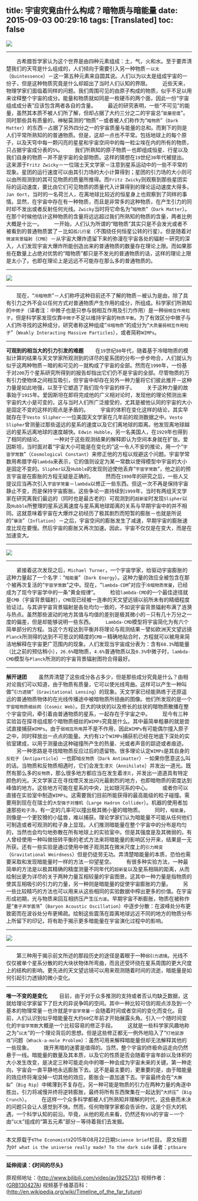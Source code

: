 title: 宇宙究竟由什么构成？暗物质与暗能量
date: 2015-09-03 00:29:16
tags: [Translated]
toc: false
---

 <!--在我们科学之谜的第三期，我们来探索一下到底是什么构成了我们迄今95%的宇宙。-->
 ![](/img/宇宙究竟由什么构成？暗物质与暗能量/1.jpg)
 
 ---
 
 　　古希腊哲学家认为这个世界是由四种元素组成：土，气，火和水。至于要弄清楚我们的天穹是什么组成的，人们倾向于需要引入另一种物质－`以太`（`Quintessence`）－这一第五种元素来自圆其说。人们以为以太是组成宇宙的一份子，但是这种物质究竟是什么却超出了当时人们认知的界限。
 　　近些天来，物理学家们面临着同样的问题。我们周围可见的由原子构成的物质，似乎不足以用来诠释整个宇宙的成分。能量和物质就如同是一枚硬币的两个面，因此一份“宇宙组成成分表”应该包含两者各自的含量。
 　　最近的研究表明，一些“不可见”的能量，虽然其本质不被人们所了解，但却占据了大约三分之二的宇宙总“`能量密度`”。同时那些具有质量的，神秘莫测的“物质”－或者被人们称作为“`暗物质`”（`Dark Matter`）的东西－占据了另外四分之一的宇宙质量与能量的总和。而剩下的则是人们平常所熟知的的普通物质。但是，这却一点也不平常。包括地球上的每个原子，以及天穹中每一颗闪亮的星星和宇宙空间中的每一粒尘埃在内的所有的物质，只占据宇宙成分表的`5%`。
　　我们所熟知的原子物质－也即组成恒星、行星以及我们自身的物质－并不是宇宙的全部物质。这样的猜想在`19`世纪`30`年代被提出。这来源于`Fritz Zwicky`－一位瑞士天文学家－注意到星系运动中的一些不平常的现象。星团的运行速度可以由其引力场的大小计算得到；星团的引力场的大小则可以由所观测到的其可见物质的质量所推得。而`Fritz Zwicky`则观察到那些星团实际的运动速度，要比由它们可见物质的质量代入计算得到的理论运动速度大得多。`Jan Oort`，当时的一名荷兰人，在离地球比较近的恒星身上也观察到了同样的事情。显然，在宇宙中存在有一种物质，而且是非常多的这种物质，在产生引力的同时却不发出或者反射任何光线。`Zwicky`当时将它命名为“`暗物质`”（`Dark Matter`）。在那个时候他估计这种物质的含量将远远超过我们所熟知的物质的含量，两者比例大概是十比一。
　　一开始，人们认为所谓的“暗物质”其实只是不会发光或者不被看到的普通物质罢了－比如`孤儿行星`（不围绕任何恒星公转的行星）。但是随着对`微波背景辐射`（`CMB`）－从宇宙大爆炸遗留下来的弥漫在宇宙各处的辐射－研究的深入，人们发现宇宙大爆炸所能创造出来的普通物质的数量存在理论上限。而如果那些在数量上占绝对优势的“暗物质”都只是不发光的普通物质的话，这样的理论上限是太小了。也即在理论上是远远不可能存在那么多的普通物质的。

---

![](/img/宇宙究竟由什么构成？暗物质与暗能量/2.png)

---

　　现在，“`冷暗物质`”－人们称呼这种目前还不了解的物质－被认为是由，除了具有引力之外不会以任何方式对普通物质产生作用的成分，所组成。科学家们所熟知的`中微子`（译者注：中微子也是只参与弱相互作用及引力作用）是一种`弱相互作用粒子`，但是科学家发现仅靠`中微子`不足以维持宇宙的`物质平衡`。为了有效区分中微子与人们所寻找的这种成分，研究者称这种组成“`冷暗物质`”的成分为“`大质量弱相互作用粒子`”（`Weakly Interacting Massive Particles`），或者简称`WIMPs`。

---

**可观到的相当大的引力引发的难题**
　　在`19`世纪`80`年代，随着基于冷暗物质的模拟计算的结果与天文学家所观测到的详尽的星系团的分布一步步吻合，人们就认为似乎这两种物质－暗的和可见的－就构成了宇宙的全部。然而在`1990`年，一份基于对`200`万个星系研究所得到的报告却指出它们仍不是宇宙的全部。尽管物质的万有引力使物体之间相互吸引，但宇宙中却存在另外一种力量将它们彼此推开－这种力量是如此地强，以至于它塑造了我们现今宇宙的样子。
　　关于这种力量的故事始于`1915`年。爱因斯坦在即将完成他的广义相对论时，发现他的理论预测出来宇宙的大小是可变的，这与当时人们所广泛接受的，尤其是被他认同的宇宙的大小是固定不变的这样的观点是矛盾的。
　　宇宙的体积在变化这样的结论，其实早就存在于`Vesto Slipher`－一位美国天文学家在几年前的观测数据之中。`Vesto Slipher`曾测量过那些遥远的星系的速度以及它们离地球的距离。他发现离地球越远的星系远离地球的速度越快。`Edwin Hubble`，另一名美国人，在`1929`年也得到了相同的结论。
　　一种对于这些观测结果的解释即认为空间本身就在扩张。爱因斯坦，当时面对着“宇宙大小可能是在变化的”这一令人不安的推论，用一个“`宇宙学常数`”（`Cosmological Constant`）来修正他的方程以规避这个问题。宇宙学常数用希腊字母`lambda`来表示，它的值则设定为某一常数以使得模型中宇宙的大小是固定不变的。`Slipher`以及`Hubble`的发现则迫使他丢弃“`宇宙学常数`”，他之前的预言宇宙是在膨胀的方程无疑是正确的。
　　然而在`1990`年的研究之后，一些人又提议应当再次引入`宇宙学常量`－`lambda`以修正一些东西。但这一次不再是保持宇宙静止不变，而是保持宇宙膨胀。这些争论一直持续到`1999`年，当时有两组天文学家在研究离我们最远的（同时也是最古老的）可观测到的`超新星`时发现`Slipher`以及`Hubble`所整理的星系远离速度与星系离地球距离的关系与早期宇宙中的并不相同。这就意味着宇宙在大爆炸之初经历了极其剧烈而短暂的膨胀－也就是所说的“`暴涨`”（`Inflation`）－之后，宇宙空间的膨胀发生了减速，早期宇宙的膨胀速度比现在要慢。然后宇宙的膨胀又再次加速。因此，宇宙不仅仅是在变大，而是在加速变大。

---

![](/img/宇宙究竟由什么构成？暗物质与暗能量/3.png)

---

　　紧接着这次发现之后，`Michael Turner`，一个宇宙学家，给驱动宇宙膨胀的这种力量起了一个名字：“`暗能量`”（`Dark Energy`）。这种力量的效应全被包含在那个被再次复活的“`宇宙学常数`”之中。现在，“`lambda-CDM`”对应于`冷暗物质常量`，已经成为了现今宇宙学中的一条“黄金规律”。
　　检验`lambda-CMD`的一个最佳途径就是`CMB`（宇宙背景辐射），`CMB`现已经被一连串的天文望远镜以前所未有的精细程度验证过。与其讲宇宙背景辐射是各处均匀一致的，不如说宇宙背景辐射布满了涟漪与热点。虽然那些波动的地方其值与均值的差别是极其微小的－只有几十万分之一度的偏差，但是却能够说明一些东西。
　　`Lambda-CMD`模型将宇宙简化为有六个简单部分的方程。当这个方程达到平衡并将理论与观测结果－譬如欧洲天文望远镜`Planck`所测得的达到不可思议的精度的`CMB`－精确地贴合时，方程就可以被用来简洁地解释在宇宙更广范围内的现象。人们发现当宇宙成分表为：含有`68.3%`暗能量（比之前的预估稍小），`26.6%`暗物质，`4.6%`普通物质以及`0.3%`中微子时，`lambda-CMD`模型与`Planck`所测的的宇宙背景辐射图符合得最好。

---

**解开谜团**
　　虽然弄清楚了这些成分各占多少，但是那些成分究竟是什么？由相对论我们可以知道，由于物质有质量，它可以使光线弯曲。这样可以产生一种叫做“`引力透镜`”（`Gravitational Lensing`）的现象。天文学家已经能熟练于还原遥远的普通物质物体的在光线传播途中被暗物质所扭曲的图像。他们所发现的是一个`宇宙暗物质细丝网`（`Cosmic Web`）。巨大的块状的以及修长的丝状的暗物质散播在整个宇宙空间，牵引着由普通物质的星系，一起存在于宇宙之中。
　　现今有三种实验旨在探寻组成那个暗物质细丝的`WIMPs`究竟是什么。其中最简单粗暴的就是尝试直接捕获`WIMPs`。由于`弱相互所用`并不是不作用，因此`WIMPs`有可能偶尔撞入原子之中，同时释放出一点点的能量。大约有`12`个`WIMPs`捕获机已经在地底下深处的实验室建成，以用于测量由这种碰撞所产生的热量、光或者声音的踪迹或者痕迹。
　　另一种思路是寻找暗物质反应过后的遗留物。很多理论认定`WIMPs`是其自身的`反粒子`（`Antiparticle`）－也即`暗反物质`（`Dark Antimatter`）－如果你愿意这么叫的话。当物质和反物质相遇时，它们会发生`湮灭`（`Annihilate`）并发出一道光。既然有那么多的`反物质`，那么很多地方都应当在发生着`湮灭`，并发出一道道具有特定颜色的光。天文学家正在寻找堙灭发出闪光最剧烈的地方，也即暗物质的密度达到峰值的地方。这些地方可能在星系的中央，比如银河系的中心。
　　或者你可以直接在实验室中制造`WIMPs`。这需要我们目前所能获得的最高能级的粒子碰撞。需要用到现在在瑞士的`大型强子对撞机`（`Large Hadron Collider`）。机器的使用者加速那些`粒子汤`，有一定的几率可以撞出极其微小量的暗物质。
　　同时，`暗能量`，则像是一个更狡猾的小猛兽，难以捕获。理论学家们认为暗能量不可能从任何他们可制造或者可观测的粒子身上显现。人们推测暗能量在整个宇宙中的分布是均匀的，当然也会均匀地弥散在所有地球上的实验室中。但是其强度是及其微弱的。有人曾经使用一种叫做扭转平衡的老式方法来将暗能量的影响区分开来，结果是一无所获。还有一些实验是通过使用中微子观测其在微米尺度上的`引力畸变`（`Gravitational Weirdness`）但是仍徒劳无功。弄清楚暗能量的本质，恐怕也需要采取和发现暗能量时一样的方法－仰望星空。
　　有很多种实验方法，一种最简单的方法是以极其精确的精度测量不同年代的`超新星`以及星系相隔的距离，从而绘制出更为详尽的关于两种力量互相较量的宇宙图景。这其中一种力量是指物质的使其互相吸引的引力的力量，另一种则是暗能量的促使宇宙膨胀的力量。
　　另一些比较精巧的方法也可以用来从这些相同的实验数据中榨出更多的价值。在宇宙形成初期，光与物质来回互相挤压产生`压力波`。早期宇宙不断膨胀，物质在被称作是“`重子声学震荡`”（`Baryon Acoustic Oscillation`）中逐步分散：在波峰处分布更致密而在波谷处分布更稀疏。绘制这些震荡在距离地球远近不同的地方的物质分布上所留下的印记，将有助于揭示更多暗能量在宇宙演化过程中的影响。

---

![](/img/宇宙究竟由什么构成？暗物质与暗能量/4.jpg)

---

　　第三种用于揭示前文所述的那段历史的途径是着眼于一种`弱引力透镜`。光线不仅仅被单个星系分散的的大块状物体所弯曲，而且还受环绕在星系周围的更大尺度上的结构的影响。更先进的天文望远镜可以用来观测随着时间的流逝，暗能量是如何引起引力透镜的微小变化。

---

**唯一不变的是变化**
　　目前，由于对于众多推测的支持或者否认均缺乏数据，这就给理论学家留下了巨大的异说争鸣的空间。其中一种比较可信的观点涉及到一个基本的物理常量－也许就是`宇宙学常量`－会随着时间或者空间的变化而变化。目前，人们认识到似乎暗能量在大约`60`亿年前才开始展露头角。引入一个随时间变化的`宇宙学常数`大概是一个比较容易的修正手段。
　　这就是一些科学家风趣地称之为“`以太`”的一个理论背后的思想。但是这些修正都无一例外地陷入了“`打地鼠游戏`”问题（`Whack-a-mole Problem`）：虽然可用来解释暗能量但却无法解释其他的一些现象。
　　拨开黑暗的迷雾是值得的。当然，整个宇宙的终极命运走向仍然悬于一线。暗能量的数量及其本质，以及它的性质是否会随着宇宙年龄以及体积的大小发生改变，是决定三种可能走向中的哪一种会成为宇宙未来的关键。第一种走向，宇宙会一直平静地永远膨胀下去。这不是最主要的，更重要的是，由于暗能量的效应终将淹没掉一切其他的效应，膨胀会一直加速下去。宇宙最终会在“`大撕裂`”（`Big Rip`）中稀薄到不复存在。另一种可能是物质的引力在两种力量的角逐中胜出，引力将减慢并终将逆转膨胀，最终将所有东西聚集在一起达到“`大挤压`”（`Big Crunch`）。
　　在这样一个众多科学都被人们所熟知并理解的时代，这些悬而未决的问题只会让人感觉到不快。然而，任何物理学家都会告诉你，这是个巨大的机遇，一个科学认知的前沿。毕竟，从他的观点来看，仍然还有`95%`的宇宙－一个由“`以太`”组成的“第五元素”部分－等待着我们去发掘。

---

本文原载于`《The Economist》`2015年08月22日期`Science brief`栏目。
原文标题为`Of what is the universe really made? To the dark side`
译者：`ptbsare`

---

**延伸阅读：《时间的尽头》**

<div id="mp4"></div>

原视频地址：(http://www.bilibili.com/video/av1925731/)
视频作者：([GRB130427A](http://space.bilibili.com/4544431))
视频基于维基百科：(http://en.wikipedia.org/wiki/Timeline_of_the_far_future)
<script type="text/javascript">
var mp3List = [
                'http://ws.acgvideo.com/9/97/3574804-1hd.mp4?wsTime=1442580300&wsSecret=24dec47e684eb6f8f00073d4919edbaa',
                
              ];
//http://k007.kiwi6.com/hotlink/87evh29myg/23_lafur_Arnalds_-_Gleypa_okkur.mp3
//http://link.hhtjim.com/baidu/17703193.mp3
//两处修改 chrome 和 on.end不再自动播放
function getMp4(list,src) {             
var len = list.length;
for(var i=0;i<list.length,src != list[i];i++){
}
if (i==(len - 1)){
return list[0];
}else{
return list[i+1];
}
}
var mp4 = document.getElementById("mp4");
var e = document.createElement("video");
e.src = "http://ws.acgvideo.com/9/97/3574804-1hd.mp4?wsTime=1442580300&wsSecret=24dec47e684eb6f8f00073d4919edbaa";
e.setAttribute("controls", "controls");
e.setAttribute("preload", "preload");

var object = mp4.appendChild(e);
e.onended = function() {
   e.src = getMp4(mp3List,e.src);
   }
</script>